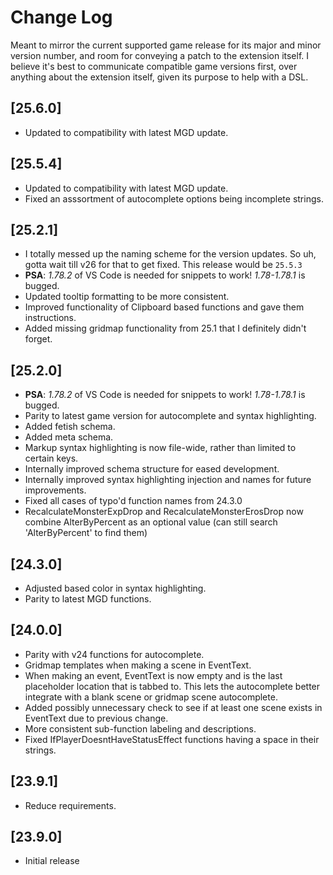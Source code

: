 # Change Log

Meant to mirror the current supported game release for its major and minor version number, and room for conveying a patch to the extension itself. I believe it's best to communicate compatible game versions first, over anything about the extension itself, given its purpose to help with a DSL.

## [25.6.0]

- Updated to compatibility with latest MGD update.

## [25.5.4]

- Updated to compatibility with latest MGD update.
- Fixed an asssortment of autocomplete options being incomplete strings.

## [25.2.1]

- I totally messed up the naming scheme for the version updates. So uh, gotta wait till v26 for that to get fixed. This release would be `25.5.3`
- **PSA**: *1.78.2* of VS Code is needed for snippets to work! *1.78-1.78.1* is bugged.
- Updated tooltip formatting to be more consistent.
- Improved functionality of Clipboard based functions and gave them instructions.
- Added missing gridmap functionality from 25.1 that I definitely didn't forget.

## [25.2.0]

- **PSA**: *1.78.2* of VS Code is needed for snippets to work! *1.78-1.78.1* is bugged.
- Parity to latest game version for autocomplete and syntax highlighting.
- Added fetish schema.
- Added meta schema.
- Markup syntax highlighting is now file-wide, rather than limited to certain keys.
- Internally improved schema structure for eased development.
- Internally improved syntax highlighting injection and names for future improvements.
- Fixed all cases of typo'd function names from 24.3.0
- RecalculateMonsterExpDrop and RecalculateMonsterErosDrop now combine AlterByPercent as an optional value (can still search 'AlterByPercent' to find them)

## [24.3.0]

- Adjusted based color in syntax highlighting.
- Parity to latest MGD functions.

## [24.0.0]

- Parity with v24 functions for autocomplete.
- Gridmap templates when making a scene in EventText.
- When making an event, EventText is now empty and is the last placeholder location that is tabbed to. This lets the autocomplete better integrate with a blank scene or gridmap scene autocomplete.
- Added possibly unnecessary check to see if at least one scene exists in EventText due to previous change.
- More consistent sub-function labeling and descriptions.
- Fixed IfPlayerDoesntHaveStatusEffect functions having a space in their strings.

## [23.9.1]

- Reduce requirements.

## [23.9.0]

- Initial release
